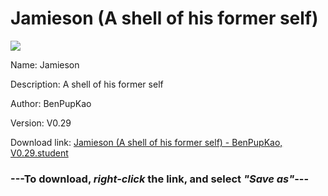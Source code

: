 # Jamieson (A shell of his former self)

<img src = "https://raw.githubusercontent.com/Arbiter1223/Daigaku-Gurashi-Custom-Students/master/Students/Files/Jamieson%20(A%20shell%20of%20his%20former%20self).png">

Name: Jamieson

Description: A shell of his former self

Author: BenPupKao

Version: V0.29

Download link: <a href="https://raw.githubusercontent.com/Arbiter1223/Daigaku-Gurashi-Custom-Students/master/Students/Files/Jamieson%20(A%20shell%20of%20his%20former%20self)%20-%20BenPupKao%2C%20V0.29.student">Jamieson (A shell of his former self) - BenPupKao, V0.29.student</a>

### ---**To download, _right-click_ the link, and select _"Save as"_**---
